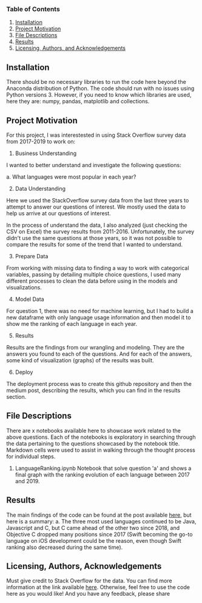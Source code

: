 
### Table of Contents

1. [Installation](#installation)
2. [Project Motivation](#motivation)
3. [File Descriptions](#files)
4. [Results](#results)
5. [Licensing, Authors, and Acknowledgements](#licensing)

## Installation <a name="installation"></a>

There should be no necessary libraries to run the code here beyond the Anaconda distribution of Python.  The code should run with no issues using Python versions 3. However, if you need to know which libraries are used, here they are: numpy, pandas, matplotlib and collections.

## Project Motivation<a name="motivation"></a>

For this project, I was interestested in using Stack Overflow survey data from 2017-2019 to work on:

1. Business Understanding

I wanted to better understand and investigate the following questions:

a. What languages were most popular in each year?

2. Data Understanding

Here we used the StackOverflow survey data from the last three years to attempt to answer our questions of interest. We mostly used the data to help us arrive at our questions of interest.

In the process of understand the data, I also analyzed (just checking the CSV on Excel) the survey results from 2011-2016. Unfortunately, the survey didn't use the same questions at those years, so it was not possible to compare the results for some of the trend that I wanted to understand.

3. Prepare Data

From working with missing data to finding a way to work with categorical variables, passing by detailing multiple choice questions, I used many different processes to clean the data before using in the models and visualizations.

4. Model Data

For question 1, there was no need for machine learning, but I had to build a new dataframe with only language usage information and then model it to show me the ranking of each language in each year.

5. Results

Results are the findings from our wrangling and modeling. They are the answers you found to each of the questions. And for each of the answers, some kind of visualization (graphs) of the results was built.

6. Deploy

The deployment process was to create this github repository and then the medium post, describing the results, which you can find in the results section.

## File Descriptions <a name="files"></a>

There are x notebooks available here to showcase work related to the above questions.  Each of the notebooks is exploratory in searching through the data pertaining to the questions showcased by the notebook title.  Markdown cells were used to assist in walking through the thought process for individual steps.

1. LanguageRanking.ipynb
Notebook that solve question 'a' and shows a final graph with the ranking evolution of each language between 2017 and 2019.

## Results<a name="results"></a>

The main findings of the code can be found at the post available [here](), but here is a summary:
a. The three most used languages continued to be Java, Javascript and C, but C came ahead of the other two since 2018, and Objective C dropped many positions since 2017 (Swift becoming the go-to language on iOS development could be the reason, even though Swift ranking also decreased during the same time).

## Licensing, Authors, Acknowledgements<a name="licensing"></a>

Must give credit to Stack Overflow for the data.  You can find more information at the link available [here](https://insights.stackoverflow.com/survey).  Otherwise, feel free to use the code here as you would like! And you have any feedback, please share

